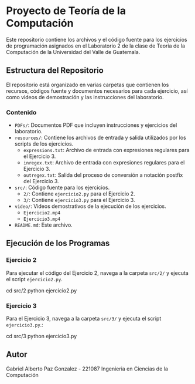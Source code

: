 # Proyecto de Teoría de la Computación

Este repositorio contiene los archivos y el código fuente para los ejercicios de programación asignados en el Laboratorio 2 de la clase de Teoría de la Computación de la Universidad del Valle de Guatemala.

## Estructura del Repositorio

El repositorio está organizado en varias carpetas que contienen los recursos, códigos fuente y documentos necesarios para cada ejercicio, así como videos de demostración y las instrucciones del laboratorio.

### Contenido

- `PDFs/`: Documentos PDF que incluyen instrucciones y ejercicios del laboratorio.
- `resources/`: Contiene los archivos de entrada y salida utilizados por los scripts de los ejercicios.
  - `expressions.txt`: Archivo de entrada con expresiones regulares para el Ejercicio 3.
  - `inregex.txt`: Archivo de entrada con expresiones regulares para el Ejercicio 3.
  - `outregex.txt`: Salida del proceso de conversión a notación postfix del Ejercicio 3.
- `src/`: Código fuente para los ejercicios.
  - `2/`: Contiene `ejercicio2.py` para el Ejercicio 2.
  - `3/`: Contiene `ejercicio3.py` para el Ejercicio 3.
- `video/`: Videos demostrativos de la ejecución de los ejercicios.
  - `Ejercicio2.mp4`
  - `Ejercicio3.mp4`
- `README.md`: Este archivo.

## Ejecución de los Programas

### Ejercicio 2

Para ejecutar el código del Ejercicio 2, navega a la carpeta `src/2/` y ejecuta el script `ejercicio2.py`.

cd src/2
python ejercicio2.py

### Ejercicio 3

Para el Ejercicio 3, navega a la carpeta `src/3/` y ejecuta el script `ejercicio3.py`.:

cd src/3
python ejercicio3.py

## Autor

Gabriel Alberto Paz Gonzalez - 221087
Ingenieria en Ciencias de la Computación

